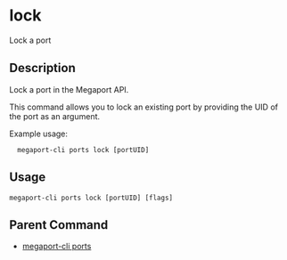 # lock

Lock a port

## Description

Lock a port in the Megaport API.

This command allows you to lock an existing port by providing the UID of the port as an argument.

Example usage:

```
  megaport-cli ports lock [portUID]
```



## Usage

```
megaport-cli ports lock [portUID] [flags]
```



## Parent Command

* [megaport-cli ports](ports.md)







